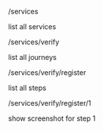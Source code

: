 

/services

list all services

/services/verify

list all journeys

/services/verify/register

list all steps

/services/verify/register/1

show screenshot for step 1